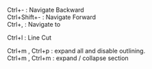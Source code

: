 Ctrl+- : Navigate Backward   
Ctrl+Shift+- : Navigate Forward  
Ctrl+, : Navigate to

Ctrl+l : Line Cut


Ctrl+m , Ctrl+p : expand all and disable outlining.  
Ctrl+m , Ctrl+m : expand / collapse section
